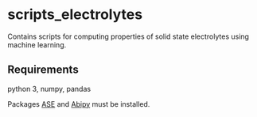 # scripts_electrolytes

Contains scripts for computing properties of solid state electrolytes using machine learning.

## Requirements

python 3, numpy, pandas

Packages [ASE](https://wiki.fysik.dtu.dk/ase/install.html) 
and [Abipy](https://github.com/abinit/abipy) must be installed.
